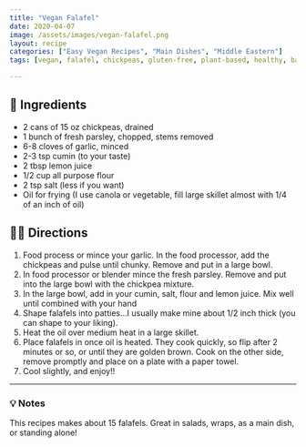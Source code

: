```yaml
---
title: "Vegan Falafel"
date: 2020-04-07
image: /assets/images/vegan-falafel.png
layout: recipe
categories: ["Easy Vegan Recipes", "Main Dishes", "Middle Eastern"]
tags: [vegan, falafel, chickpeas, gluten-free, plant-based, healthy, baked, budget-friendly, meal-prep, high-protein]

---
```


## 🧾 Ingredients

- 2 cans of 15 oz chickpeas, drained
- 1 bunch of fresh parsley, chopped, stems removed
- 6-8 cloves of garlic, minced
- 2-3 tsp cumin (to your taste)
- 2 tbsp lemon juice
- 1/2 cup all purpose flour
- 2 tsp salt (less if you want)
- Oil for frying (I use canola or vegetable, fill large skillet almost with 1/4 of an inch of oil)

## 👩‍🍳 Directions

1. Food process or mince your garlic. In the food processor, add the chickpeas and pulse until chunky. Remove and put in a large bowl.
2. In food processor or blender mince the fresh parsley. Remove and put into the large bowl with the chickpea mixture. 
3. In the large bowl, add in your cumin, salt, flour and lemon juice. Mix well until combined with your hand
4. Shape falafels into patties...I usually make mine about 1/2 inch thick (you can shape to your liking).
5. Heat the oil over medium heat in a large skillet.
6. Place falafels in once oil is heated. They cook quickly, so flip after 2 minutes or so, or until they are golden brown. Cook on the other side, remove promptly and place on a plate with a paper towel.
7. Cool slightly, and enjoy!!


---

### 💡 Notes

This recipes makes about 15 falafels. Great in salads, wraps, as a main dish, or standing alone!